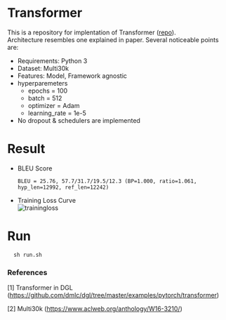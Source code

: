 # Transformer
This is a repository for implentation of Transformer ([repo](https://github.com/dmlc/dgl/tree/master/examples/pytorch/transformer)).   
Architecture resembles one explained in paper.
Several noticeable points are:
* Requirements: Python 3
* Dataset: Multi30k
* Features: Model, Framework agnostic
* hyperparemeters
   * epochs = 100
   * batch = 512
   * optimizer = Adam
   * learning_rate = 1e-5
* No dropout & schedulers are implemented

# Result
* BLEU Score
      
      BLEU = 25.76, 57.7/31.7/19.5/12.3 (BP=1.000, ratio=1.061, hyp_len=12992, ref_len=12242)
  
* Training Loss Curve   
   ![trainingloss](/results/train/Loss.png)
      
# Run

      sh run.sh

### References
[1] Transformer in DGL (https://github.com/dmlc/dgl/tree/master/examples/pytorch/transformer)

[2] Multi30k (https://www.aclweb.org/anthology/W16-3210/)
